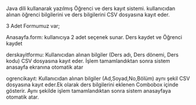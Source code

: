 Java dili kullanarak yazılmış Öğrenci ve ders kayıt sistemi. kullanıcıdan alınan öğrenci bilgilerini ve ders bilgilerini CSV dosyasına kayıt eder.

3 Adet Formumuz var;

Anasayfa.form: kullanıcıya 2 adet seçenek sunar. Ders kaydet ve Öğrenci kaydet

derskayitformu: Kullanıcıdan alınan bilgiler (Ders adı, Ders dönemi, Ders kodu) CSV dosyasına kayıt eder. İşlem tamamlandıktan sonra sistem anasayfa ekranına otomatik atar

ogrencikayıt: Kullanıcıdan alınan bilgiler (Ad,Soyad,No,Bölüm) aynı şekil CSV dosyasına kayıt eder.Ek olarak ders bilgilerini eklenen Combobox içinde gösterir. Aynı şekilde işlem tamamlandıktan sonra sistem anasayfaya otomatik atar.

